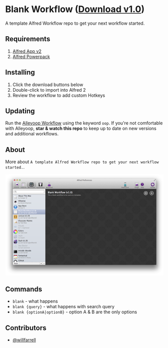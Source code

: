 Blank Workflow ([Download v1.0](https://raw.github.com/willfarrell/alfred-blank-workflow/master/Blank%20Workflow.alfredworkflow))
=====================

A template Alfred Workflow repo to get your next workflow started.

## Requirements
1. [Alfred App v2](http://www.alfredapp.com/#download)
1. [Alfred Powerpack](https://buy.alfredapp.com/)

## Installing
1. Click the download buttons below
2. Double-click to import into Alfred 2
3. Review the workflow to add custom Hotkeys

## Updating
Run the [Alleyoop Workflow](http://www.alfredforum.com/topic/1582-alleyoop-update-alfred-workflows/) using the keyword `oop`. If you're not comfortable with Alleyoop, **star & watch this repo** to keep up to date on new versions and additional workflows.

## About
More about `A template Alfred Workflow repo to get your next workflow started.`.

![alt text][alfred]

## Commands
- `blank` - what happens
- `blank {query}` - what happens with search query
- `blank {optionA|optionB}` - option A & B are the only options

## Contributors
- [@willfarrell](https://github.com/willfarrell)

[alfred]: ./screenshots/alfred.png "Blank Workflow"